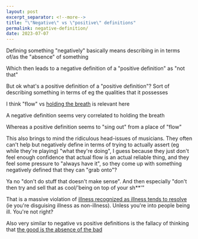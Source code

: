 ```yaml
---
layout: post
excerpt_separator: <!--more-->
title: "\"Negative\" vs \"positive\" definitions"
permalink: negative-definition/
date: 2023-07-07
---
```


Defining something "negatively" basically means
describing in in terms of/as the "absence" of something

Which then leads to a negative definition of a "positive definition"
as "not that"

But ok what's a positive definition of a "positive definition"?
Sort of describing something in terms of eg the qualities that it possesses

I think "flow" vs [holding the breath](/holding-the-breath) is relevant here

A negative definition seems very correlated to holding the breath

Whereas a positive definition seems to "sing out" from a place of "flow"

This also brings to mind the ridiculous head-issues of musicians. They often
can't help but negatively define in terms of trying to actually assert (eg while
they're playing) "what they're doing", I guess because they just don't feel enough
confidence that actual flow is an actual reliable thing, and they feel some pressure
to "always have it", so they come up with something negatively defined that they can
"grab onto"?

Ya no "don't do stuff that doesn't make sense". And then especially "don't then try and
sell that as cool/'being on top of your sh**'"

That is a massive violation of [illness recognized as illness tends to
resolve](/illness-recognized-as-illness) (ie you're disguising illness as non-illness).
Unless you're into people being ill. You're not right?

Also very similar to negative vs positive definitions is the fallacy of thinking that
[the good is the absence of the bad](/the-good-is-not-the-absence-of-the-bad)
